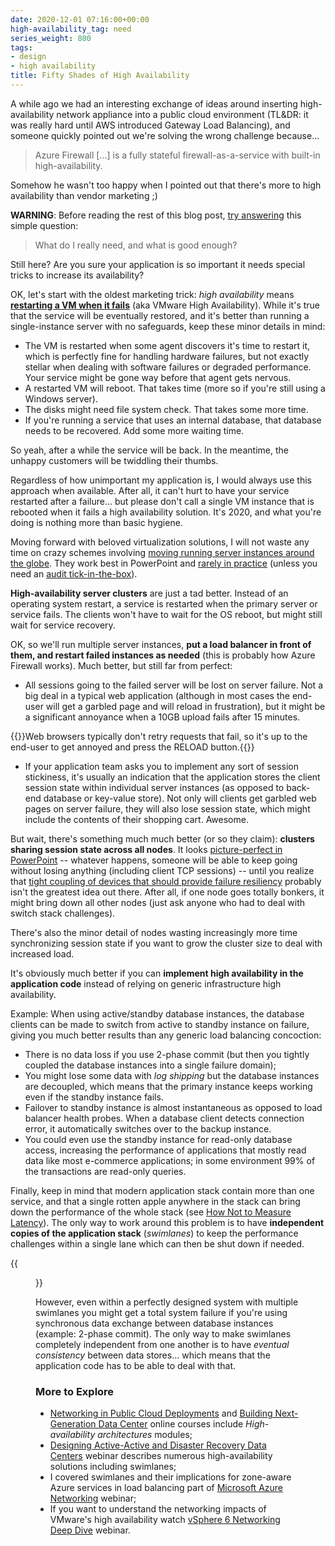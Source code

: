 ```yaml
---
date: 2020-12-01 07:16:00+00:00
high-availability_tag: need
series_weight: 800
tags:
- design
- high availability
title: Fifty Shades of High Availability
---
```

A while ago we had an interesting exchange of ideas around inserting high-availability network appliance into a public cloud environment (TL&DR: it was really hard until AWS introduced Gateway Load Balancing), and someone quickly pointed out we're solving the wrong challenge because...

> Azure Firewall [...] is a fully stateful firewall-as-a-service with built-in high-availability.

Somehow he wasn't too happy when I pointed out that there's more to high availability than vendor marketing ;)
<!--more-->
**WARNING**: Before reading the rest of this blog post, [try answering](https://blog.ipspace.net/2013/01/long-distance-vmotion-stretched-ha.html) this simple question:

> What do I really need, and what is good enough?

Still here? Are you sure your application is so important it needs special tricks to increase its availability?

OK, let's start with the oldest marketing trick: _high availability_ means [**restarting a VM when it fails**](https://blog.ipspace.net/2011/08/high-availability-fallacies.html) (aka VMware High Availability). While it's true that the service will be eventually restored, and it's better than running a single-instance server with no safeguards, keep these minor details in mind:

* The VM is restarted when some agent discovers it's time to restart it, which is perfectly fine for handling hardware failures, but not exactly stellar when dealing with software failures or degraded performance. Your service might be gone way before that agent gets nervous.
* A restarted VM will reboot. That takes time (more so if you're still using a Windows server).
* The disks might need file system check. That takes some more time.
* If you're running a service that uses an internal database, that database needs to be recovered. Add some more waiting time.

So yeah, after a while the service will be back. In the meantime, the unhappy customers will be twiddling their thumbs.

Regardless of how unimportant my application is, I would always use this approach when available. After all, it can't hurt to have your service restarted after a failure... but please don't call a single VM instance that is rebooted when it fails a high availability solution. It's 2020, and what you're doing is nothing more than basic hygiene.

Moving forward with beloved virtualization solutions, I will not waste any time on crazy schemes involving [moving running server instances around the globe](https://blog.ipspace.net/2015/02/before-talking-about-vmotion-across.html). They work best in PowerPoint and [rarely in practice](https://blog.ipspace.net/2011/09/long-distance-vmotion-for-disaster.html) (unless you need an [audit tick-in-the-box](https://blog.ipspace.net/2019/09/disaster-recovery-test-faking-another.html)).

**High-availability server clusters** are just a tad better. Instead of an operating system restart, a service is restarted when the primary server or service fails. The clients won't have to wait for the OS reboot, but might still wait for service recovery.

OK, so we'll run multiple server instances, **put a load balancer in front of them, and restart failed instances as needed** (this is probably how Azure Firewall works). Much better, but still far from perfect:

* All sessions going to the failed server will be lost on server failure. Not a big deal in a typical web application (although in most cases the end-user will get a garbled page and will reload in frustration), but it might be a significant annoyance when a 10GB upload fails after 15 minutes.

{{<note info>}}Web browsers typically don't retry requests that fail, so it's up to the end-user to get annoyed and press the RELOAD button.{{</note>}}

* If your application team asks you to implement any sort of session stickiness, it's usually an indication that the application stores the client session state within individual server instances (as opposed to back-end database or key-value store). Not only will clients get garbled web pages on server failure, they will also lose session state, which might include the contents of their shopping cart. Awesome.

But wait, there's something much much better (or so they claim): **clusters sharing session state across all nodes**. It looks [picture-perfect in PowerPoint](https://blog.ipspace.net/2015/11/stretched-firewalls-across-layer-3-dci.html) -- whatever happens, someone will be able to keep going without losing anything (including client TCP sessions) -- until you realize that [tight coupling of devices that should provide failure resiliency](https://blog.ipspace.net/2016/11/reliability-of-clustered-solutions.html) probably isn't the greatest idea out there. After all, if one node goes totally bonkers, it might bring down all other nodes (just ask anyone who had to deal with switch stack challenges).

There's also the minor detail of nodes wasting increasingly more time synchronizing session state if you want to grow the cluster size to deal with increased load.

It's obviously much better if you can **implement high availability in the application code** instead of relying on generic infrastructure high availability. 

Example: When using active/standby database instances, the database clients can be made to switch from active to standby instance on failure, giving you much better results than any generic load balancing concoction:

* There is no data loss if you use 2-phase commit (but then you tightly coupled the database instances into a single failure domain);
* You might lose some data with _log shipping_ but the database instances are decoupled, which means that the primary instance keeps working even if the standby instance fails.
* Failover to standby instance is almost instantaneous as opposed to load balancer health probes. When a database client detects connection error, it automatically switches over to the backup instance.
* You could even use the standby instance for read-only database access, increasing the performance of applications that mostly read data like most e-commerce applications; in some environment 99% of the transactions are read-only queries.

Finally, keep in mind that modern application stack contain more than one service, and that a single rotten apple anywhere in the stack can bring down the performance of the whole stack (see [How Not to Measure Latency](https://blog.ipspace.net/2020/08/measuring-latency.html)). The only way to work around this problem is to have **independent copies of the application stack** (*swimlanes*) to keep the performance challenges within a single lane which can then be shut down if needed.

{{<figure src="HA_Swimlanes.png" caption="Sample swimlane design">}}

However, even within a perfectly designed system with multiple swimlanes you might get a total system failure if you're using synchronous data exchange between database instances (example: 2-phase commit). The only way to make swimlanes completely independent from one another is to have _eventual consistency_ between data stores... which means that the application code has to be able to deal with that.

### More to Explore

* [Networking in Public Cloud Deployments](https://www.ipspace.net/PubCloud/) and [Building Next-Generation Data Center](https://www.ipspace.net/Building_Next-Generation_Data_Center) online courses include *High-availability architectures* modules;
* [Designing Active-Active and Disaster Recovery Data Centers](https://www.ipspace.net/Designing_Active-Active_and_Disaster_Recovery_Data_Centers) webinar describes numerous high-availability solutions including swimlanes;
* I covered swimlanes and their implications for zone-aware Azure services in load balancing part of [Microsoft Azure Networking](https://www.ipspace.net/Microsoft_Azure_Networking) webinar;
* If you want to understand the networking impacts of VMware's high availability watch [vSphere 6 Networking Deep Dive](https://www.ipspace.net/VSphere_6_Networking_Deep_Dive) webinar.
